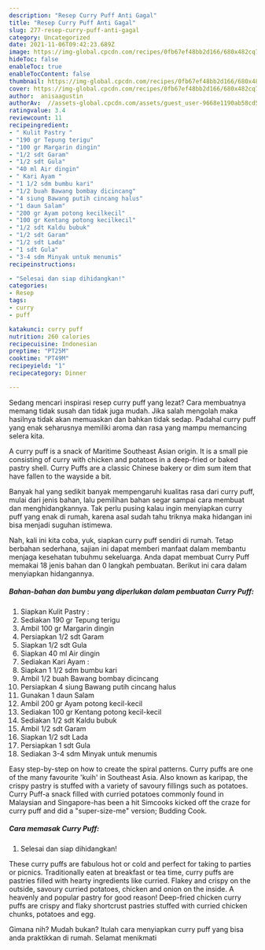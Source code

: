 ```yaml
---
description: "Resep Curry Puff Anti Gagal"
title: "Resep Curry Puff Anti Gagal"
slug: 277-resep-curry-puff-anti-gagal
category: Uncategorized
date: 2021-11-06T09:42:23.689Z
image: https://img-global.cpcdn.com/recipes/0fb67ef48bb2d166/680x482cq70/curry-puff-foto-resep-utama.jpg
hideToc: false
enableToc: true
enableTocContent: false
thumbnail: https://img-global.cpcdn.com/recipes/0fb67ef48bb2d166/680x482cq70/curry-puff-foto-resep-utama.jpg
cover: https://img-global.cpcdn.com/recipes/0fb67ef48bb2d166/680x482cq70/curry-puff-foto-resep-utama.jpg
author:  anisaagustin
authorAv:  //assets-global.cpcdn.com/assets/guest_user-9668e1190ab58cd58d666d5934e79c79da2e02f4421a6ed9abc4b163da97d6e7.png
ratingvalue: 3.4
reviewcount: 11
recipeingredient:
- " Kulit Pastry "
- "190 gr Tepung terigu"
- "100 gr Margarin dingin"
- "1/2 sdt Garam"
- "1/2 sdt Gula"
- "40 ml Air dingin"
- " Kari Ayam "
- "1 1/2 sdm bumbu kari"
- "1/2 buah Bawang bombay dicincang"
- "4 siung Bawang putih cincang halus"
- "1 daun Salam"
- "200 gr Ayam potong kecilkecil"
- "100 gr Kentang potong kecilkecil"
- "1/2 sdt Kaldu bubuk"
- "1/2 sdt Garam"
- "1/2 sdt Lada"
- "1 sdt Gula"
- "3-4 sdm Minyak untuk menumis"
recipeinstructions:

- "Selesai dan siap dihidangkan!"
categories:
- Resep
tags:
- curry
- puff

katakunci: curry puff 
nutrition: 260 calories
recipecuisine: Indonesian
preptime: "PT25M"
cooktime: "PT49M"
recipeyield: "1"
recipecategory: Dinner

---
```



Sedang mencari inspirasi resep curry puff yang lezat? Cara membuatnya memang tidak susah dan tidak juga mudah. Jika salah mengolah maka hasilnya tidak akan memuaskan dan bahkan tidak sedap. Padahal curry puff yang enak seharusnya memiliki aroma dan rasa yang mampu memancing selera kita.


A curry puff is a snack of Maritime Southeast Asian origin. It is a small pie consisting of curry with chicken and potatoes in a deep-fried or baked pastry shell. Curry Puffs are a classic Chinese bakery or dim sum item that have fallen to the wayside a bit.

Banyak hal yang sedikit banyak mempengaruhi kualitas rasa dari curry puff, mulai dari jenis bahan, lalu pemilihan bahan segar sampai cara membuat dan menghidangkannya. Tak perlu pusing kalau ingin menyiapkan curry puff yang enak di rumah, karena asal sudah tahu triknya maka hidangan ini bisa menjadi suguhan istimewa.


Nah, kali ini kita coba, yuk, siapkan curry puff sendiri di rumah. Tetap berbahan sederhana, sajian ini dapat memberi manfaat dalam membantu menjaga kesehatan tubuhmu sekeluarga. Anda dapat membuat Curry Puff memakai 18 jenis bahan dan 0 langkah pembuatan. Berikut ini cara dalam menyiapkan hidangannya.

<!--inarticleads1-->

##### Bahan-bahan dan bumbu yang diperlukan dalam pembuatan Curry Puff:

1. Siapkan  Kulit Pastry :
1. Sediakan 190 gr Tepung terigu
1. Ambil 100 gr Margarin dingin
1. Persiapkan 1/2 sdt Garam
1. Siapkan 1/2 sdt Gula
1. Siapkan 40 ml Air dingin
1. Sediakan  Kari Ayam :
1. Siapkan 1 1/2 sdm bumbu kari
1. Ambil 1/2 buah Bawang bombay dicincang
1. Persiapkan 4 siung Bawang putih cincang halus
1. Gunakan 1 daun Salam
1. Ambil 200 gr Ayam potong kecil-kecil
1. Sediakan 100 gr Kentang potong kecil-kecil
1. Sediakan 1/2 sdt Kaldu bubuk
1. Ambil 1/2 sdt Garam
1. Siapkan 1/2 sdt Lada
1. Persiapkan 1 sdt Gula
1. Sediakan 3-4 sdm Minyak untuk menumis


Easy step-by-step on how to create the spiral patterns. Curry puffs are one of the many favourite &#39;kuih&#39; in Southeast Asia. Also known as karipap, the crispy pastry is stuffed with a variety of savoury fillings such as potatoes. Curry Puff-a snack filled with curried potatoes commonly found in Malaysian and Singapore-has been a hit Simcooks kicked off the craze for curry puff and did a &#34;super-size-me&#34; version; Budding Cook. 

<!--inarticleads2-->

##### Cara memasak Curry Puff:


1. Selesai dan siap dihidangkan!

These curry puffs are fabulous hot or cold and perfect for taking to parties or picnics. Traditionally eaten at breakfast or tea time, curry puffs are pastries filled with hearty ingredients like curried. Flakey and crispy on the outside, savoury curried potatoes, chicken and onion on the inside. A heavenly and popular pastry for good reason! Deep-fried chicken curry puffs are crispy and flaky shortcrust pastries stuffed with curried chicken chunks, potatoes and egg. 

Gimana nih? Mudah bukan? Itulah cara menyiapkan curry puff yang bisa anda praktikkan di rumah. Selamat menikmati
